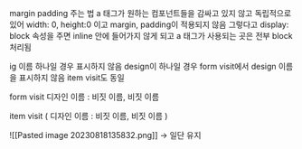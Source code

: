margin padding 주는 법
a 태그가 원하는 컴포넌트들을 감싸고 있지 않고 독립적으로 있어
width: 0, height:0 이고 margin, padding이 적용되지 않음
그렇다고 display: block 속성을 주면
inline 안에 들어가지 않게 되고 a 태그가 사용되는 곳은 전부 block 처리됨

ig 이름 하나일 경우 표시하지 않음
design이 하나일 경우 form visit에서 design 이름을 표시하지 않음
item visit도 동일

form visit
디자인 이름 : 비짓 이름, 비짓 이름

item visit
( 디자인 이름 : 비짓 이름, 비짓 이름 )

![[Pasted image 20230818135832.png]]
-> 일단 유지